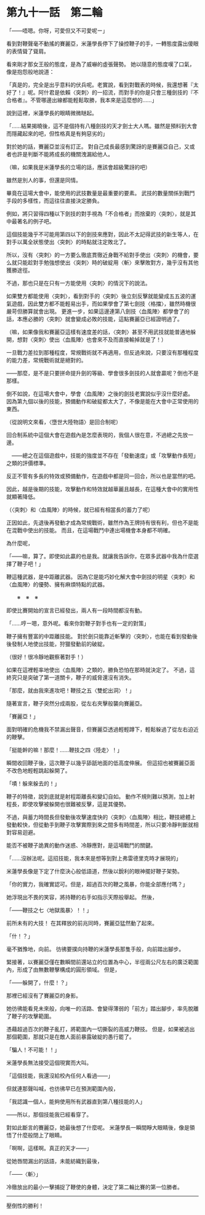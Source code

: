 # 第九十一話　第二輪

「――唔嗯。你呀，可愛但又不可愛呢ー」

看到對鞭聲毫不動搖的賽麗亞，米蓮學長停下了操控鞭子的手，一轉態度露出傻眼的表情聳了聳肩。

看來剛才那女王般的態度，是為了威嚇的虛張聲勢。
她以隨意的態度嘆了口氣，像是抱怨般地說道：

「真是的，完全是出乎意料的伏兵呢。老實說，看到對戰表的時候，我還想著『太好了！』呢。阿什君是依賴〈突刺〉的一招流，而對手的你是只會三種劍技的『不合格者』。不管哪邊出線都能輕鬆取勝，我本來是這麼想的……」

說到這裡，米蓮學長的眼睛微微瞇起。

「……結果揭曉後，這不是個持有八種劍技的天才劍士大人嗎。雖然是預料到大會而隱藏起來的吧，但性格真是有夠惡劣的」

對於她的話，賽麗亞並沒有訂正。
對自己成長最感到驚訝的是賽麗亞自己，又或者也許是判斷不能將成長的機關洩漏給他人。

（嘛，如果我是米蓮學長的立場的話，應該會超級驚訝的吧）

雖然是別人的事，但還是同情。

畢竟在這場大會中，能使用的武技數量是最重要的要素。
武技的數量關係到戰鬥手段的多樣性，而這往往直接決定勝負。

例如，將只習得四種以下劍技的對手視為「不合格者」而捨棄的〈突刺〉，就是其中最著名的例子吧。

這個技能幾乎不可能用第四以下的劍技來應對，因此不太記得武技的新生等人，在對手以萬全狀態使出〈突刺〉的時點就注定敗北了。

所以，沒有〈突刺〉的一方要么徹底貫徹近身戰不給對手使出〈突刺〉的機會，要么就只能趁對手勉強想使出〈突刺〉時的破綻用〈斬〉來擊敗對方，幾乎沒有其他獲勝途徑。

不過，那也只是在只有一方能使用〈突刺〉的情況下的說法。

如果雙方都能使用〈突刺〉，看到對手的〈突刺〉後立刻反擊就能變成五五波的運氣遊戲，因此雙方都不能輕易出手，而如果學會了第七劍技〈格擋〉，雖然時機很嚴苛但勝算就會出現。
更進一步，如果這邊連第八劍技〈血風陣〉都學會了的話，本應必勝的〈突刺〉就會變成必敗的技能，這點賽麗亞已經證明過了。

（嘛，如果像我和賽麗亞這樣有速度差的話，〈突刺〉甚至不用武技就能普通地躲開，想對〈突刺〉使出〈血風陣〉也會來不及而直接輸掉就是了！）

一旦戰力差拉到那種程度，常規戰術就不再適用，但反過來說，只要沒有那種程度的能力差，常規戰術就是絕對的。

――那麼，是不是只要拼命提升劍的等級、學會很多劍技的人就會贏呢？倒也不是那樣。

倒不如說，在這場大會中，學會〈血風陣〉之後的劍技老實說似乎沒什麼好處。
因為第九個以後的技能，預備動作和破綻都太大了，不像是能在大會中正常使用的東西。

（從說明文來看，〈墮世大陸物語〉是回合制呢）

回合制系統中這個大會在遊戲內是怎麼表現的，我個人很在意，不過總之先放一邊。

　――總之在這個遊戲中，技能的強度並不存在「發動速度」或「攻擊動作長短」之類的評價標準。

反正不管有多長的特效或預備動作，在遊戲中都是同一回合，所以也是當然的吧。

因此，越是後期的技能，攻擊動作和特效就越華麗且越長，在這種大會中的實用性就顯著降低。

（〈突刺〉和〈血風陣〉的時候，就已經有相當長的蓄力了呢）

正因如此，先退後再發動才成為常規戰術，雖然作為王牌持有很有利，但也不是能在混戰中使出的技能。
而且，在這場戰鬥中連出場機會本身都不明確。

為什麼呢，

「――嘛，算了。即使如此贏的也是我。就讓我告訴你，在眾多武器中我為什麼選擇了鞭子吧！」

鞭這種武器，是中距離武器。
因為它是能巧妙化解大會中劍技的明星〈突刺〉和〈血風陣〉的優勢、擁有麻煩特點的武器。

　　※　※　※

即使比賽開始的宣言已經發出，兩人有一段時間都沒有動。

「……哼ー嗯，意外呢。看來你對鞭子對手也有一定的對策」

鞭子擁有豐富的中距離技能。
對於劍只能靠近斬擊的〈突刺〉，也能在看到發動後後發制人地使出技能，狩獵發動前的破綻。

（很好！很冷靜地觀察著對手！）

如果在這裡輕率地使出〈血風陣〉之類的，勝負恐怕在那時就決定了。
不過，這終究只是突破了第一道關卡，鞭子的威脅還沒有消失。

「那麼，就由我來進攻吧！鞭技之五〈雙蛇出洞〉！」

隨著宣言，鞭子突然分成兩股，從左右夾擊般襲向賽麗亞。

「賽麗亞！」

面對明確的危機我不禁漏出聲音，但賽麗亞透過輕輕蹲下，輕鬆躲過了從左右迫近的鞭擊。

「挺能幹的嘛！那麼！……鞭技之四〈陸走〉！」

瞬間收回鞭子後，這次鞭子以幾乎舔舐地面的低高度伸展。
但這招也被賽麗亞面不改色地輕輕跳起躲開了。

「嘖！躲來躲去的！」

鞭子的特徵，說到底就是射程距離長和變幻自如。
動作不規則難以預測，加上射程長，即使攻擊被躲開也很難被反擊，這是其優勢。

不過，與蓄力時間長但發動後攻擊速度快的〈突刺〉〈血風陣〉相比，鞭技總體上發動較快，但從動手到鞭子攻擊實際到來之間多有時間差，所以只要冷靜判斷就相對容易迴避。

能否不被鞭子詭異的動作迷惑、冷靜應對，是這場戰鬥的關鍵。

「……沒辦法呢。這招技能，我本來是想等到對上弗雷德里克時才展現的」

米蓮學長像是下定了什麼決心般低語道，然後以銳利的眼神擺好鞭子架勢。

「你的實力，我確實認可。但是，超過百次的鞭之風暴，你能全部應付嗎？」

她浮現出不畏的笑容，將持鞭的右手如指示天際般舉起。
然後，

「――鞭技之七〈地獄風暴〉！！」

前所未有的大技！
在其釋放的前兆同時，賽麗亞猛然動了起來。

「什！？」

毫不猶豫地，向前。
彷彿要撲向持鞭的米蓮學長那隻手般，向前踏出腳步。

緊接著，以賽麗亞僅在數瞬間前還站立的位置為中心，半徑兩公尺左右的廣泛範圍內，形成了由無數鞭擊構成的圓形領域。
但是，

「――躲開了，什麼！？」

那裡已經沒有了賽麗亞的身影。

她彷彿能看見未來般，向唯一的活路、會變得薄弱的「前方」踏出腳步，率先脫離了鞭子的攻擊範圍。

憑藉超過百次的鞭子亂打，將範圍內一切撕裂的高威力鞭技。
但是，如果被逃出那個範圍，那就只是在敵人面前暴露破綻的愚行罷了。

「騙人！不可能！！」

米蓮學長無法接受這個現實而大叫。

「這個技能，我還沒給校內任何人看過――」

但就連那聲叫喊，也彷彿早已在預測範圍內般，

「我認識一個人，能夠使用所有武器直到第八種技能的人」

――所以，那個技能我已經看穿了。

對如此斷言的賽麗亞，她最後想了什麼呢。
米蓮學長一瞬間睜大眼睛後，像是領悟了什麼般閉上了眼睛。

「啊啊，這樣啊。真正的天才――」

從她唇間漏出的話語，未能紡織到最後，

「――〈斬〉」

冷徹放出的最小一擊捕捉了鞭使的身體，決定了第二輪比賽的第一位勝者。

---

壓倒性的勝利！
